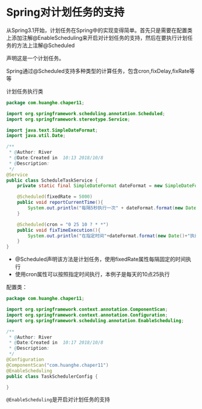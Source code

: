 # Spring对计划任务的支持

从Spring3.1开始，计划任务在Spring中的实现变得简单。首先只是需要在配置类上添加注解@EnableScheduling来开启对计划任务的支持，然后在要执行计划任务的方法上注解@Scheduled

声明这是一个计划任务。

 Spring通过@Scheduled支持多种类型的计算任务，包含cron,fixDelay,fixRate等等

计划任务执行类

```java
package com.huanghe.chaper11;

import org.springframework.scheduling.annotation.Scheduled;
import org.springframework.stereotype.Service;

import java.text.SimpleDateFormat;
import java.util.Date;

/**
 * @Author: River
 * @Date:Created in  10:13 2018/10/8
 * @Description:
 */
@Service
public class ScheduleTaskService {
    private static final SimpleDateFormat dateFormat = new SimpleDateFormat("HH:mm:ss");

    @Scheduled(fixedRate = 5000)
    public void reportCurrentTime(){
        System.out.println("每隔5秒执行一次" + dateFormat.format(new Date()));
    }

    @Scheduled(cron = "0 25 10 ? * *")
    public void fixTimeExecution(){
        System.out.println("在指定时间"+dateFormat.format(new Date()+"执行"));
    }
}

```

- @Scheduled声明该方法是计划任务，使用fixedRate属性每隔固定的时间执行
- 使用cron属性可以按照指定时间执行，本例子是每天的10点25执行



配置类：

```java
package com.huanghe.chaper11;

import org.springframework.context.annotation.ComponentScan;
import org.springframework.context.annotation.Configuration;
import org.springframework.scheduling.annotation.EnableScheduling;

/**
 * @Author: River
 * @Date:Created in  10:17 2018/10/8
 * @Description:
 */
@Configuration
@ComponentScan("com.huanghe.chaper11")
@EnableScheduling
public class TaskSchedulerConfig {

}

```

`@EnableScheduling`是开启对计划任务的支持

